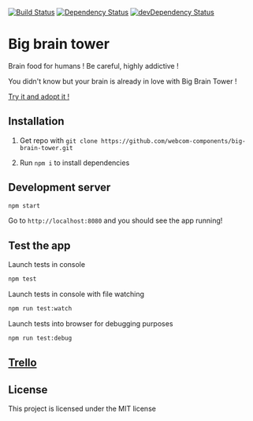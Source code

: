[![Build Status](https://travis-ci.org/webcom-components/big-brain-tower.svg?branch=master)](https://travis-ci.org/webcom-components/big-brain-tower)
[![Dependency Status](https://david-dm.org/webcom-components/big-brain-tower.svg)](https://david-dm.org/webcom-components/big-brain-tower)
[![devDependency Status](https://david-dm.org/webcom-components/big-brain-tower/dev-status.svg)](https://david-dm.org/webcom-components/big-brain-tower#info=devDependencies)

# Big brain tower

Brain food for humans ! Be careful, highly addictive !

You didn't know but your brain is already in love with Big Brain Tower ! 

[Try it and adopt it !](https://webcom-components.github.io/big-brain-tower)

## Installation 

1. Get repo with `git clone https://github.com/webcom-components/big-brain-tower.git`

2. Run `npm i` to install dependencies

## Development server

```bash
npm start
```

Go to `http://localhost:8080` and you should see the app running!

## Test the app

Launch tests in console

```bash
npm test
```

Launch tests in console with file watching

```bash
npm run test:watch
```

Launch tests into browser for debugging purposes

```bash
npm run test:debug
```

## [Trello](https://trello.com/b/dClcMFGi/big-brain-tower)

## License

This project is licensed under the MIT license
